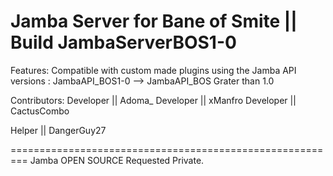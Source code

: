 Jamba Server for Bane of Smite || Build JambaServerBOS1-0
=========================================================

Features:
Compatible with custom made plugins using the Jamba API versions : JambaAPI_BOS1-0 --> JambaAPI_BOS Grater than 1.0

Contributors:
Developer || Adoma_
Developer || xManfro
Developer || CactusCombo

Helper || DangerGuy27

=========================================================
Jamba OPEN SOURCE
Requested Private.

